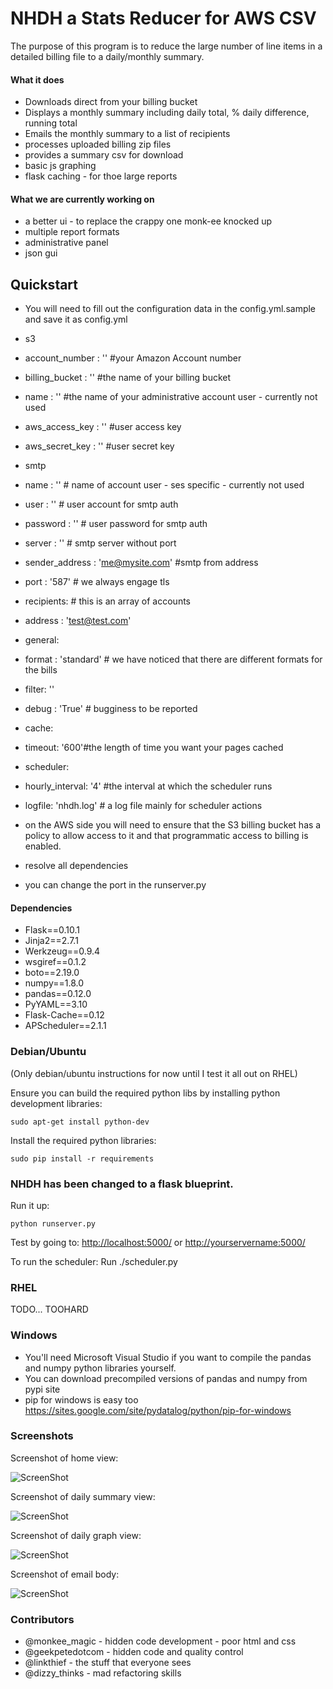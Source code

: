 # NHDH a Stats Reducer for AWS CSV
The purpose of this program is to reduce the large number of line items in a detailed billing file to a daily/monthly summary.

#### What it does
 - Downloads direct from your billing bucket
 - Displays a monthly summary including daily total, % daily difference, running total
 - Emails the monthly summary to a list of recipients
 - processes uploaded billing zip files
 - provides a summary csv for download
 - basic js graphing
 - flask caching - for thoe large reports

#### What we are currently working on
 - a better ui - to replace the crappy one monk-ee knocked up
 - multiple report formats
 - administrative panel
 - json gui

## Quickstart
 - You will need to fill out the configuration data in the config.yml.sample and save it as config.yml
 - s3
 - account_number   : '' #your Amazon Account number
 - billing_bucket   : '' #the name of your billing bucket
 - name             : '' #the name of your administrative account user - currently not used
 - aws_access_key   : '' #user access key
 - aws_secret_key   : '' #user secret key
 - smtp
 - name             : '' # name of account user - ses specific - currently not used
 - user             : '' # user account for smtp auth
 - password         : '' # user password for smtp auth
 - server           : '' # smtp server without port
 - sender_address   : 'me@mysite.com' #smtp from address
 - port             : '587' # we always engage tls
 - recipients: # this is an array of accounts
 - address     : 'test@test.com'
 - general:
 - format           : 'standard' # we have noticed that there are different formats for the bills
 - filter: ''
 - debug            : 'True' # bugginess to be reported
 - cache:
 - timeout: '600'#the length of time you want your pages cached
 - scheduler:
 - hourly_interval: '4' #the interval at which the scheduler runs
 - logfile: 'nhdh.log' # a log file mainly for scheduler actions

 - on the AWS side you will need to ensure that the S3 billing bucket has a policy to allow access to it and that programmatic access to billing is enabled.

 - resolve all dependencies

 - you can change the port in the runserver.py

#### Dependencies
 - Flask==0.10.1
 - Jinja2==2.7.1
 - Werkzeug==0.9.4
 - wsgiref==0.1.2
 - boto==2.19.0
 - numpy==1.8.0
 - pandas==0.12.0
 - PyYAML==3.10
 - Flask-Cache==0.12
 - APScheduler==2.1.1

### Debian/Ubuntu

(Only debian/ubuntu instructions for now until I test it all out on RHEL)

Ensure you can build the required python libs by installing python development libraries:

`sudo apt-get install python-dev`

Install the required python libraries:

`sudo pip install -r requirements`

### NHDH has been changed to a flask blueprint.

Run it up:

`python runserver.py`

Test by going to:
<http://localhost:5000/> or <http://yourservername:5000/>

To run the scheduler:
Run
./scheduler.py

### RHEL

TODO... TOOHARD

### Windows

* You'll need Microsoft Visual Studio if you want to compile the pandas and numpy python libraries yourself.
* You can download precompiled versions of pandas and numpy from pypi site
* pip for windows is easy too <https://sites.google.com/site/pydatalog/python/pip-for-windows>

### Screenshots
Screenshot of home view:

![ScreenShot](https://raw.github.com/monk-ee/NHDH/master/screenshots/home_screen.png)

Screenshot of daily summary view:

![ScreenShot](https://raw.github.com/monk-ee/NHDH/master/screenshots/daily_screen.png)

Screenshot of daily graph view:

![ScreenShot](https://raw.github.com/monk-ee/NHDH/master/screenshots/daily_graph.png)

Screenshot of email body:

![ScreenShot](https://raw.github.com/monk-ee/NHDH/master/screenshots/email_shot.png)

### Contributors
 - @monkee_magic - hidden code development - poor html and css
 - @geekpetedotcom - hidden code and quality control
 - @linkthief - the stuff that everyone sees
 - @dizzy_thinks - mad refactoring skills
